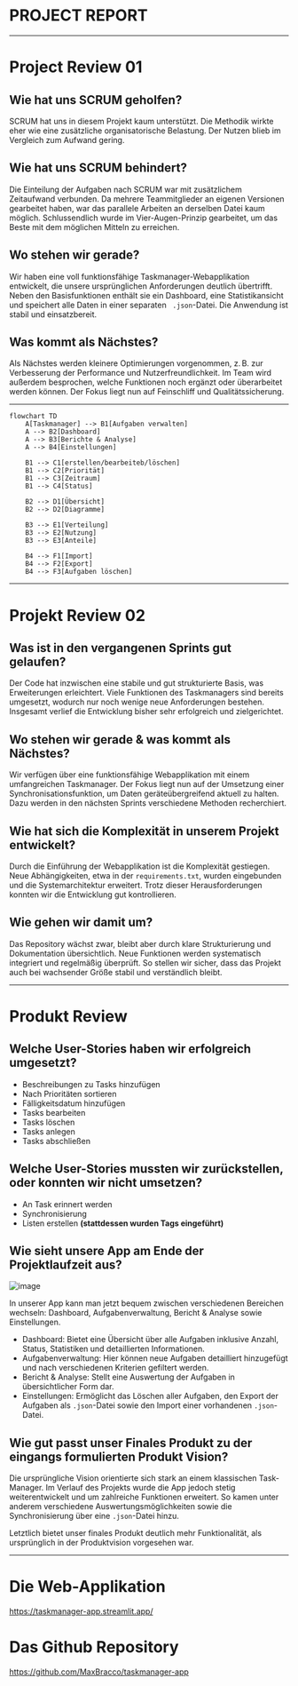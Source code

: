 # PROJECT REPORT
---
# Project Review 01

## Wie hat uns SCRUM geholfen?
SCRUM hat uns in diesem Projekt kaum unterstützt. Die Methodik wirkte eher wie eine zusätzliche organisatorische Belastung. Der Nutzen blieb im Vergleich zum Aufwand gering.

## Wie hat uns SCRUM behindert?
Die Einteilung der Aufgaben nach SCRUM war mit zusätzlichem Zeitaufwand verbunden. Da mehrere Teammitglieder an eigenen Versionen gearbeitet haben, war das parallele Arbeiten an derselben Datei kaum möglich. Schlussendlich wurde im Vier-Augen-Prinzip gearbeitet, um das Beste mit dem möglichen Mitteln zu erreichen.

## Wo stehen wir gerade?
Wir haben eine voll funktionsfähige Taskmanager-Webapplikation entwickelt, die unsere ursprünglichen Anforderungen deutlich übertrifft. Neben den Basisfunktionen enthält sie ein Dashboard, eine Statistikansicht und speichert alle Daten in einer separaten ` .json`-Datei. Die Anwendung ist stabil und einsatzbereit.

## Was kommt als Nächstes?
Als Nächstes werden kleinere Optimierungen vorgenommen, z. B. zur Verbesserung der Performance und Nutzerfreundlichkeit. Im Team wird außerdem besprochen, welche Funktionen noch ergänzt oder überarbeitet werden können. Der Fokus liegt nun auf Feinschliff und Qualitätssicherung.

---
```mermaid
flowchart TD
    A[Taskmanager] --> B1[Aufgaben verwalten]
    A --> B2[Dashboard]
    A --> B3[Berichte & Analyse]
    A --> B4[Einstellungen]

    B1 --> C1[erstellen/bearbeiteb/löschen]
    B1 --> C2[Priorität]
    B1 --> C3[Zeitraum]
    B1 --> C4[Status]

    B2 --> D1[Übersicht]
    B2 --> D2[Diagramme]

    B3 --> E1[Verteilung]
    B3 --> E2[Nutzung]
    B3 --> E3[Anteile]

    B4 --> F1[Import]
    B4 --> F2[Export]
    B4 --> F3[Aufgaben löschen]

```
---

# Projekt Review 02

## Was ist in den vergangenen Sprints gut gelaufen?
Der Code hat inzwischen eine stabile und gut strukturierte Basis, was Erweiterungen erleichtert. Viele Funktionen des Taskmanagers sind bereits umgesetzt, wodurch nur noch wenige neue Anforderungen bestehen. Insgesamt verlief die Entwicklung bisher sehr erfolgreich und zielgerichtet.

## Wo stehen wir gerade & was kommt als Nächstes?
Wir verfügen über eine funktionsfähige Webapplikation mit einem umfangreichen Taskmanager. Der Fokus liegt nun auf der Umsetzung einer Synchronisationsfunktion, um Daten geräteübergreifend aktuell zu halten. Dazu werden in den nächsten Sprints verschiedene Methoden recherchiert.

## Wie hat sich die Komplexität in unserem Projekt entwickelt?
Durch die Einführung der Webapplikation ist die Komplexität gestiegen. Neue Abhängigkeiten, etwa in der `requirements.txt`, wurden eingebunden und die Systemarchitektur erweitert. Trotz dieser Herausforderungen konnten wir die Entwicklung gut kontrollieren.

## Wie gehen wir damit um?
Das Repository wächst zwar, bleibt aber durch klare Strukturierung und Dokumentation übersichtlich. Neue Funktionen werden systematisch integriert und regelmäßig überprüft. So stellen wir sicher, dass das Projekt auch bei wachsender Größe stabil und verständlich bleibt.

---
# Produkt Review

## Welche User-Stories haben wir erfolgreich umgesetzt?

- Beschreibungen zu Tasks hinzufügen
- Nach Prioritäten sortieren
- Fälligkeitsdatum hinzufügen
- Tasks bearbeiten
- Tasks löschen
- Tasks anlegen
- Tasks abschließen


## Welche User-Stories mussten wir zurückstellen, oder konnten wir nicht umsetzen?

- An Task erinnert werden
- Synchronisierung
- Listen erstellen **(stattdessen wurden Tags eingeführt)**

## Wie sieht unsere App am Ende der Projektlaufzeit aus?

![image](https://github.com/user-attachments/assets/1e248d2c-6a46-4418-be95-1d60cb9927e7)

In unserer App kann man jetzt bequem zwischen verschiedenen Bereichen wechseln: Dashboard, Aufgabenverwaltung, Bericht & Analyse sowie Einstellungen.

- Dashboard: Bietet eine Übersicht über alle Aufgaben inklusive Anzahl, Status, Statistiken und detaillierten Informationen.
- Aufgabenverwaltung: Hier können neue Aufgaben detailliert hinzugefügt und nach verschiedenen Kriterien gefiltert werden.
- Bericht & Analyse: Stellt eine Auswertung der Aufgaben in übersichtlicher Form dar.
- Einstellungen: Ermöglicht das Löschen aller Aufgaben, den Export der Aufgaben als `.json`-Datei sowie den Import einer vorhandenen `.json`-Datei.

## Wie gut passt unser Finales Produkt zu der eingangs formulierten Produkt Vision?

Die ursprüngliche Vision orientierte sich stark an einem klassischen Task-Manager. Im Verlauf des Projekts wurde die App jedoch stetig weiterentwickelt und um zahlreiche Funktionen erweitert. So kamen unter anderem verschiedene Auswertungsmöglichkeiten sowie die Synchronisierung über eine `.json`-Datei hinzu.

Letztlich bietet unser finales Produkt deutlich mehr Funktionalität, als ursprünglich in der Produktvision vorgesehen war.

---

# Die Web-Applikation

https://taskmanager-app.streamlit.app/

# Das Github Repository

https://github.com/MaxBracco/taskmanager-app
